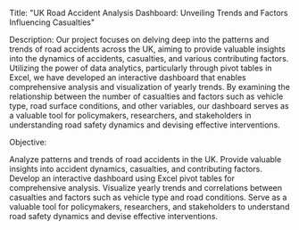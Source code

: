 Title: "UK Road Accident Analysis Dashboard: Unveiling Trends and Factors Influencing Casualties"

Description:
Our project focuses on delving deep into the patterns and trends of road accidents across the UK, aiming to provide valuable insights into the dynamics of accidents, casualties, and various contributing factors. Utilizing the power of data analytics, particularly through pivot tables in Excel, we have developed an interactive dashboard that enables comprehensive analysis and visualization of yearly trends. By examining the relationship between the number of casualties and factors such as vehicle type, road surface conditions, and other variables, our dashboard serves as a valuable tool for policymakers, researchers, and stakeholders in understanding road safety dynamics and devising effective interventions.

Objective:

Analyze patterns and trends of road accidents in the UK.
Provide valuable insights into accident dynamics, casualties, and contributing factors.
Develop an interactive dashboard using Excel pivot tables for comprehensive analysis.
Visualize yearly trends and correlations between casualties and factors such as vehicle type and road conditions.
Serve as a valuable tool for policymakers, researchers, and stakeholders to understand road safety dynamics and devise effective interventions.
